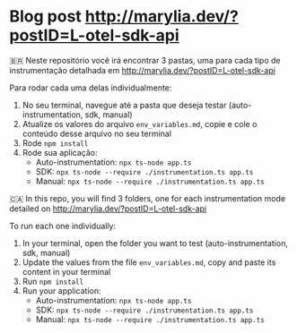 # Blog post http://marylia.dev/?postID=L-otel-sdk-api


🇧🇷 
Neste repositório você irá encontrar 3 pastas, uma para cada tipo de instrumentação detalhada em http://marylia.dev/?postID=L-otel-sdk-api

Para rodar cada uma delas individualmente:
1. No seu terminal, navegue até a pasta que deseja testar (auto-instrumentation, sdk, manual)
2. Atualize os valores do arquivo `env_variables.md`, copie e cole o conteúdo desse arquivo no seu terminal
3. Rode `npm install`
4. Rode sua aplicação:
    - Auto-instrumentation: `npx ts-node app.ts`
    - SDK: `npx ts-node --require ./instrumentation.ts app.ts`
    - Manual: `npx ts-node --require ./instrumentation.ts app.ts`


🇨🇦
In this repo, you will find 3 folders, one for each instrumentation mode detailed on http://marylia.dev/?postID=L-otel-sdk-api

To run each one individually:
1. In your terminal, open the folder you want to test (auto-instrumentation, sdk, manual)
2. Update the values from the file `env_variables.md`, copy and paste its content in your terminal
3. Run `npm install`
4. Run your application:
    - Auto-instrumentation: `npx ts-node app.ts`
    - SDK: `npx ts-node --require ./instrumentation.ts app.ts`
    - Manual: `npx ts-node --require ./instrumentation.ts app.ts`
